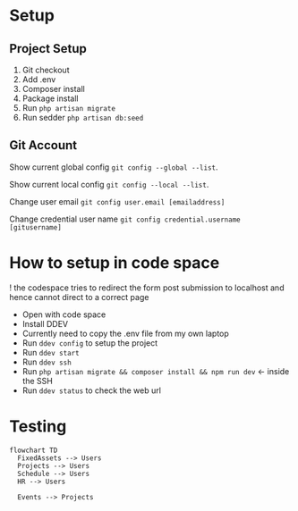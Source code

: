 # Setup
## Project Setup
1. Git checkout
2. Add .env
3. Composer install
4. Package install
5. Run `php artisan migrate`
6. Run sedder `php artisan db:seed`

## Git Account
Show current global config `git config --global --list`.

Show current local config `git config --local --list`.

Change user email `git config user.email [emailaddress]`

Change credential user name `git config credential.username [gitusername]`

# How to setup in code space
! the codespace tries to redirect the form post submission to localhost and hence cannot direct to a correct page
- Open with code space
- Install DDEV
- Currently need to copy the .env file from my own laptop
- Run `ddev config` to setup the project
- Run `ddev start`
- Run `ddev ssh`
- Run `php artisan migrate && composer install && npm run dev` <- inside the SSH
- Run `ddev status` to check the web url



# Testing
```mermaid
flowchart TD
  FixedAssets --> Users
  Projects --> Users
  Schedule --> Users
  HR --> Users
  
  Events --> Projects
  
```

